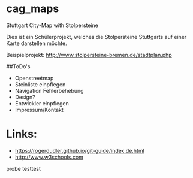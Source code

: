 # cag_maps
Stuttgart City-Map with Stolpersteine

Dies ist ein Schülerprojekt, welches die Stolpersteine Stuttgarts auf einer Karte darstellen möchte.

Beispielprojekt:
http://www.stolpersteine-bremen.de/stadtplan.php 

##ToDo's

* Openstreetmap
* Steinliste einpflegen
* Navigation Fehlerbehebung
* Design?
* Entwickler einpflegen
* Impressum/Kontakt


# Links:

* https://rogerdudler.github.io/git-guide/index.de.html
* http://www.w3schools.com 

probe testtest